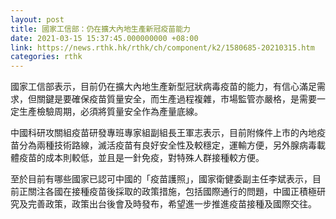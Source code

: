 ```yaml
---
layout: post
title: 國家工信部：仍在擴大內地生產新冠疫苗能力
date: 2021-03-15 15:37:45.000000000 +08:00
link: https://news.rthk.hk/rthk/ch/component/k2/1580685-20210315.htm
categories: rthk
---
```


國家工信部表示，目前仍在擴大內地生產新型冠狀病毒疫苗的能力，有信心滿足需求，但關鍵是要確保疫苗質量安全，而生產過程複雜，市場監管亦嚴格，是需要一定生產檢驗周期，必須將質量安全作為產量底線。

中國科研攻關組疫苗研發專班專家組副組長王軍志表示，目前附條件上市的內地疫苗分為兩種技術路線，滅活疫苗有良好安全性及較穩定，運輸方便，另外腺病毒載體疫苗的成本則較低，並且是一針免疫，對特殊人群接種較方便。

至於目前有哪些國家已認可中國的「疫苗護照」，國家衛健委副主任李斌表示，目前正關注各國在接種疫苗後採取的政策措施，包括國際通行的問題，中國正積極研究及完善政策，政策出台後會及時發布，希望進一步推進疫苗接種及國際交往。
